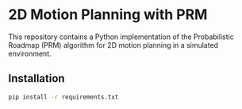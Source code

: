 # 2D Motion Planning with PRM

This repository contains a Python implementation of the Probabilistic Roadmap (PRM) algorithm for 2D motion planning in a simulated environment.

## Installation

```bash
pip install -r requirements.txt
